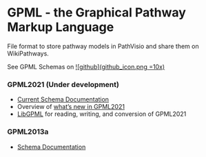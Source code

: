 # GPML - the Graphical Pathway Markup Language

File format to store pathway models in PathVisio and share them on WikiPathways.

See GPML Schemas on [![github](github_icon.png =10x)](https://github.com/PathVisio/GPML/)



### GPML2021 (Under development)
* [Current Schema Documentation](https://pathvisio.github.io/documentation/GPML2021-doc.html)
* Overview of [what’s new in GPML2021](https://pathvisio.github.io/documentation/Whats-New-GPML2021.html)
* [LibGPML](https://github.com/PathVisio/libGPML) for reading, writing, and conversion of GPML2021


### GPML2013a
* [Schema Documentation](https://pathvisio.github.io/documentation/GPML2013a-doc.html)
